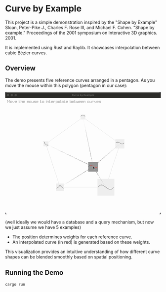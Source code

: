 # Curve by Example

This project is a simple demonstration inspired by the "Shape by Example" Sloan, Peter-Pike J., Charles F. Rose III, and Michael F. Cohen. "Shape by example." Proceedings of the 2001 symposium on Interactive 3D graphics. 2001.

It is implemented using Rust and Raylib. It showcases interpolation between cubic Bézier curves.

## Overview

The demo presents five reference curves arranged in a pentagon. As you move the mouse within this polygon (pentagon in our case):

![](./demo.gif)

(well ideally we would have a database and a query mechanism, but now we just assume we have 5 examples)

- The position determines weights for each reference curve.
- An interpolated curve (in red) is generated based on these weights.

This visualization provides an intuitive understanding of how different curve shapes can be blended smoothly based on spatial positioning.

## Running the Demo

```
cargo run
```

